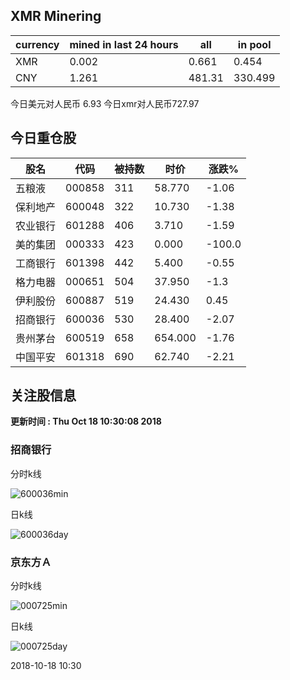 ## XMR Minering

|currency|mined in last 24 hours|all|in pool|
|---|---|---|---|
|XMR|0.002|0.661|0.454|
|CNY|1.261|481.31|330.499|

今日美元对人民币 6.93	今日xmr对人民币727.97


## 今日重仓股 

|股名|代码|被持数|时价|涨跌%|
|---|---|---|---|---|
|五粮液|000858|311|58.770|-1.06|
|保利地产|600048|322|10.730|-1.38|
|农业银行|601288|406|3.710|-1.59|
|美的集团|000333|423|0.000|-100.0|
|工商银行|601398|442|5.400|-0.55|
|格力电器|000651|504|37.950|-1.3|
|伊利股份|600887|519|24.430|0.45|
|招商银行|600036|530|28.400|-2.07|
|贵州茅台|600519|658|654.000|-1.76|
|中国平安|601318|690|62.740|-2.21|

## 关注股信息
**更新时间 : Thu Oct 18 10:30:08 2018**
### 招商银行 
分时k线

![600036min](http://image.sinajs.cn/newchart/min/n/sh600036.gif)

日k线

![600036day](http://image.sinajs.cn/newchart/daily/n/sh600036.gif)

### 京东方Ａ 
分时k线

![000725min](http://image.sinajs.cn/newchart/min/n/sz000725.gif)

日k线

![000725day](http://image.sinajs.cn/newchart/daily/n/sz000725.gif)

2018-10-18 10:30